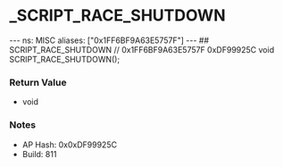 # _SCRIPT_RACE_SHUTDOWN

--- ns: MISC aliases: ["0x1FF6BF9A63E5757F"] --- ## SCRIPT_RACE_SHUTDOWN  // 0x1FF6BF9A63E5757F 0xDF99925C void SCRIPT_RACE_SHUTDOWN();

### Return Value
* void

### Notes
* AP Hash: 0x0xDF99925C
* Build: 811

